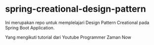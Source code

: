 # spring-creational-design-pattern
Ini merupakan repo untuk memplelajari Design Pattern Creational pada Spring Boot Application. 

Yang mengikuti tutorial dari Youtube Programmer Zaman Now
